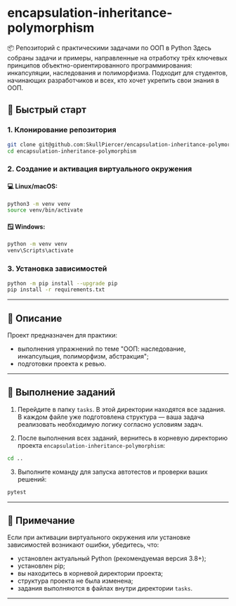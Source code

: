 # encapsulation-inheritance-polymorphism
📦 Репозиторий с практическими задачами по ООП в Python Здесь собраны задачи и примеры, направленные на отработку трёх ключевых принципов объектно-ориентированного программирования: инкапсуляции, наследования и полиморфизма. Подходит для студентов, начинающих разработчиков и всех, кто хочет укрепить свои знания в ООП.

## 🚀 Быстрый старт

### 1. Клонирование репозитория

```bash
git clone git@github.com:SkullPiercer/encapsulation-inheritance-polymorphism.git
cd encapsulation-inheritance-polymorphism
```

### 2. Создание и активация виртуального окружения

#### 💻 Linux/macOS:

```bash
python3 -m venv venv
source venv/bin/activate
```

#### 🪟 Windows:

```bash
python -m venv venv
venv\Scripts\activate
```

### 3. Установка зависимостей

```bash
python -m pip install --upgrade pip
pip install -r requirements.txt
```

---

## 🧾 Описание

Проект предназначен для практики:
- выполнения упражнений по теме "ООП: наследование, инкапсульция, полиморфизм, абстракция";
- подготовки проекта к ревью.
---

## 🧠 Выполнение заданий

1. Перейдите в папку `tasks`. В этой директории находятся все задания.  
   В каждом файле уже подготовлена структура — ваша задача реализовать необходимую логику согласно условиям задач.

2. После выполнения всех заданий, вернитесь в корневую директорию проекта `encapsulation-inheritance-polymorphism`:

```bash
cd ..
```

3. Выполните команду для запуска автотестов и проверки ваших решений:

```bash
pytest
```

---

## 📌 Примечание

Если при активации виртуального окружения или установке зависимостей возникают ошибки, убедитесь, что:

- установлен актуальный Python (рекомендуемая версия 3.8+);
- установлен pip;
- вы находитесь в корневой директории проекта;
- структура проекта не была изменена;
- задания выполняются в файлах внутри директории `tasks`.

---